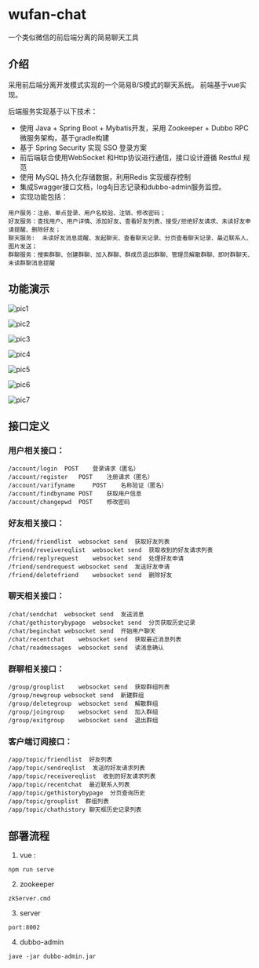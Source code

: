 # wufan-chat
一个类似微信的前后端分离的简易聊天工具


## 介绍
采用前后端分离开发模式实现的一个简易B/S模式的聊天系统。
前端基于vue实现。

后端服务实现基于以下技术：


- 使用 Java + Spring Boot + Mybatis开发，采用 Zookeeper + Dubbo RPC 微服务架构，基于gradle构建
- 基于 Spring Security 实现 SSO 登录方案
- 前后端联合使用WebSocket 和Http协议进行通信，接口设计遵循 Restful 规范
- 使用 MySQL 持久化存储数据，利用Redis 实现缓存控制
- 集成Swagger接口文档，log4j日志记录和dubbo-admin服务监控。
- 实现功能包括：

```
用户服务：注册、单点登录、用户名校验、注销、修改密码；
好友服务：查找用户、用户详情、添加好友、查看好友列表、接受/拒绝好友请求、未读好友申请提醒、删除好友；
聊天服务:  未读好友消息提醒、发起聊天、查看聊天记录、分页查看聊天记录、最近联系人、图片发送；
群聊服务：搜索群聊、创建群聊、加入群聊、群成员退出群聊、管理员解散群聊、即时群聊天、未读群聊消息提醒
```

## 功能演示

![pic1](https://s2.ax1x.com/2019/10/16/KFcSd1.gif)

![pic2](https://s2.ax1x.com/2019/10/16/KFc6m9.gif)

![pic3](https://s2.ax1x.com/2019/10/16/KFcH0A.gif)

![pic4](https://s2.ax1x.com/2019/10/16/KFcLkt.gif)

![pic5](https://s2.ax1x.com/2019/10/16/KFg9mj.gif)

![pic6](https://s2.ax1x.com/2019/10/16/KFgC0s.gif)

![pic7](https://s2.ax1x.com/2019/10/16/KFgP7n.gif)

## 接口定义

### 用户相关接口：
```
/account/login	POST	登录请求（匿名）
/account/register	POST	注册请求（匿名）
/account/varifyname 	POST	名称验证（匿名）
/account/findbyname	POST	获取用户信息
/account/changepwd	POST	修改密码
```

### 好友相关接口：
```
/friend/friendlist	websocket send	获取好友列表
/friend/reveivereqlist	websocket send	获取收到的好友请求列表
/friend/replyrequest 	websocket send	处理好友申请
/friend/sendrequest	websocket send	发送好友申请
/friend/deletefriend	websocket send	删除好友
```

### 聊天相关接口：
```
/chat/sendchat	websocket send	发送消息
/chat/gethistorybypage	websocket send	分页获取历史记录
/chat/beginchat	websocket send	开始用户聊天
/chat/recentchat	websocket send	获取最近消息列表
/chat/readmessages	websocket send	读消息确认
```

### 群聊相关接口：
```
/group/grouplist	websocket send	获取群组列表
/group/newgroup	websocket send	新建群组
/group/deletegroup	websocket send	解散群组
/group/joingroup	websocket send	加入群组
/group/exitgroup	websocket send	退出群组
```

### 客户端订阅接口：
```
/app/topic/friendlist  好友列表
/app/topic/sendreqlist  发送的好友请求列表
/app/topic/receivereqlist  收到的好友请求列表
/app/topic/recentchat  最近联系人列表
/app/topic/gethistorybypage  分页查询历史 
/app/topic/grouplist  群组列表
/app/topic/chathistory 聊天框历史记录列表
```

## 部署流程
1. vue :
```
npm run serve
```
2. zookeeper
```
zkServer.cmd
```
3. server
```
port:8002
```
4. dubbo-admin
```
jave -jar dubbo-admin.jar
```
